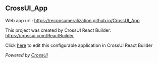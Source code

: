 ## CrossUI_App
Web app url : https://reconsumeralization.github.io/CrossUI_App

This project was created by CrossUI React Builder: https://crossui.com/ReactBuilder

Click [here](https://crossui.com/ReactBuilder/#!from=github&owner=reconsumeralization&repo=CrossUI_App) to edit this configurable application in CrossUI React Builder

<i>Powered by [CrossUI](https://crossui.com)</i>

